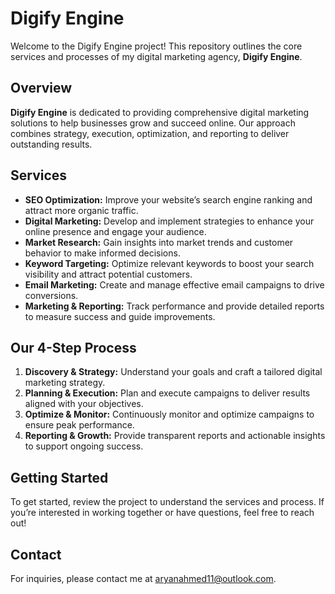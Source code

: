 # Digify Engine

Welcome to the Digify Engine project! This repository outlines the core services and processes of my digital marketing agency, **Digify Engine**.

## Overview

**Digify Engine** is dedicated to providing comprehensive digital marketing solutions to help businesses grow and succeed online. Our approach combines strategy, execution, optimization, and reporting to deliver outstanding results.

## Services

- **SEO Optimization:** Improve your website’s search engine ranking and attract more organic traffic.
- **Digital Marketing:** Develop and implement strategies to enhance your online presence and engage your audience.
- **Market Research:** Gain insights into market trends and customer behavior to make informed decisions.
- **Keyword Targeting:** Optimize relevant keywords to boost your search visibility and attract potential customers.
- **Email Marketing:** Create and manage effective email campaigns to drive conversions.
- **Marketing & Reporting:** Track performance and provide detailed reports to measure success and guide improvements.

## Our 4-Step Process

1. **Discovery & Strategy:** Understand your goals and craft a tailored digital marketing strategy.
2. **Planning & Execution:** Plan and execute campaigns to deliver results aligned with your objectives.
3. **Optimize & Monitor:** Continuously monitor and optimize campaigns to ensure peak performance.
4. **Reporting & Growth:** Provide transparent reports and actionable insights to support ongoing success.

## Getting Started

To get started, review the project to understand the services and process. If you’re interested in working together or have questions, feel free to reach out!

## Contact

For inquiries, please contact me at aryanahmed11@outlook.com.
